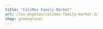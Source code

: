 ```yaml
---
title: "CaliMex Family Market"
url: /los-angeles/calimex-family-market-3/
shop: greengrocer
---
```

